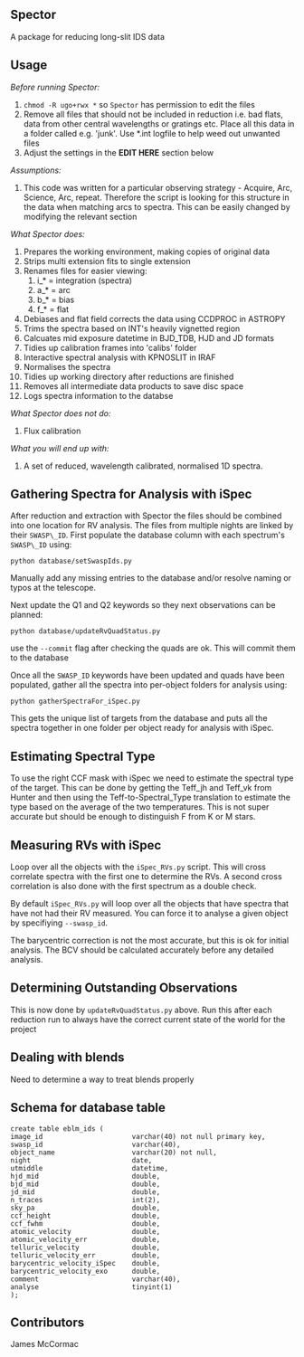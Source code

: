 Spector
------

A package for reducing long-slit IDS data

Usage
-----

*Before running Spector:*
   1. ```chmod -R ugo+rwx *``` so ```Spector``` has permission to edit the files
   1. Remove all files that should not be included in reduction
      i.e. bad flats, data from other central wavelengths or gratings etc.
      Place all this data in a folder called e.g. 'junk'. Use *.int logfile to
      help weed out unwanted files
   1. Adjust the settings in the **EDIT HERE** section below

*Assumptions:*
   1. This code was written for a particular observing strategy - Acquire, Arc, Science, Arc, repeat. Therefore the script is looking for this structure in the data when matching arcs to spectra. This can be easily changed by modifying the relevant section

*What Spector does:*
   1. Prepares the working environment, making copies of original data
   1. Strips multi extension fits to single extension
   1. Renames files for easier viewing:
      1. i_* = integration (spectra)
      1. a_* = arc
      1. b_* = bias
      1. f_* = flat
   1. Debiases and flat field corrects the data using CCDPROC in ASTROPY
   1. Trims the spectra based on INT's heavily vignetted region
   1. Calcuates mid exposure datetime in BJD\_TDB, HJD and JD formats
   1. Tidies up calibration frames into 'calibs' folder
   1. Interactive spectral analysis with KPNOSLIT in IRAF
   1. Normalises the spectra
   1. Tidies up working directory after reductions are finished
   1. Removes all intermediate data products to save disc space
   1. Logs spectra information to the databse

*What Spector does not do:*
   1. Flux calibration

*What you will end up with:*
   1.  A set of reduced, wavelength calibrated, normalised 1D spectra.

Gathering Spectra for Analysis with iSpec
-----------------------------------------

After reduction and extraction with Spector the files should be combined
into one location for RV analysis. The files from multiple nights are
linked by their ```SWASP\_ID```. First populate the database column with
each spectrum's ```SWASP\_ID``` using:

```python database/setSwaspIds.py```

Manually add any missing entries to the database and/or resolve naming
or typos at the telescope. 

Next update the Q1 and Q2 keywords so they next observations can be planned:

```python database/updateRvQuadStatus.py```

use the ```--commit``` flag after checking the quads are ok. This will 
commit them to the database

Once all the ```SWASP_ID``` keywords have been updated and quads have been
populated, gather all the spectra into per-object folders for analysis using:

```python gatherSpectraFor_iSpec.py```

This gets the unique list of targets from the database and puts all the 
spectra together in one folder per object ready for analysis with iSpec.

Estimating Spectral Type
------------------------

To use the right CCF mask with iSpec we need to estimate the spectral type
of the target. This can be done by getting the Teff_jh and Teff_vk from Hunter
and then using the Teff-to-Spectral_Type translation to estimate the type
based on the average of the two temperatures. This is not super accurate but
should be enough to distinguish F from K or M stars.

Measuring RVs with iSpec
------------------------

Loop over all the objects with the ```iSpec_RVs.py``` script. This will
cross correlate spectra with the first one to determine the RVs. A second
cross correlation is also done with the first spectrum as a double check.

By default ```iSpec_RVs.py``` will loop over all the objects that have spectra
that have not had their RV measured. You can force it to analyse a given object
by specifiying ```--swasp_id```.

The barycentric correction is not the most accurate, but this is ok for
initial analysis. The BCV should be calculated accurately before any detailed
analysis.

Determining Outstanding Observations
------------------------------------

This is now done by ```updateRvQuadStatus.py``` above. Run this after each
reduction run to always have the correct current state of the world for the
project


Dealing with blends
-------------------

Need to determine a way to treat blends properly

Schema for database table
-------------------------

```
create table eblm_ids (
image_id                      varchar(40) not null primary key,
swasp_id                      varchar(40),
object_name                   varchar(20) not null,
night                         date,
utmiddle                      datetime,
hjd_mid                       double,
bjd_mid                       double,
jd_mid                        double,
n_traces                      int(2),
sky_pa                        double,
ccf_height                    double,
ccf_fwhm                      double,
atomic_velocity               double,
atomic_velocity_err           double,
telluric_velocity             double,
telluric_velocity_err         double,
barycentric_velocity_iSpec    double,
barycentric_velocity_exo      double,
comment                       varchar(40),
analyse                       tinyint(1)
);
```

Contributors
------------

James McCormac



